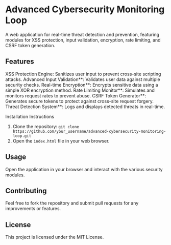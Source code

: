 # Advanced Cybersecurity Monitoring Loop

A web application for real-time threat detection and prevention, featuring modules for XSS protection, input validation, encryption, rate limiting, and CSRF token generation.

## Features
XSS Protection Engine: Sanitizes user input to prevent cross-site scripting attacks.
Advanced Input Validation**: Validates user data against multiple security checks.
Real-time Encryption**: Encrypts sensitive data using a simple XOR encryption method.
Rate Limiting Monitor**: Simulates and monitors request rates to prevent abuse.
CSRF Token Generator**: Generates secure tokens to protect against cross-site request forgery.
Threat Detection System**: Logs and displays detected threats in real-time.

Installation Instructions
1. Clone the repository: `git clone https://github.com/your_username/advanced-cybersecurity-monitoring-loop.git`
2. Open the `index.html` file in your web browser.

## Usage
Open the application in your browser and interact with the various security modules.

## Contributing
Feel free to fork the repository and submit pull requests for any improvements or features.

## License
This project is licensed under the MIT License.
